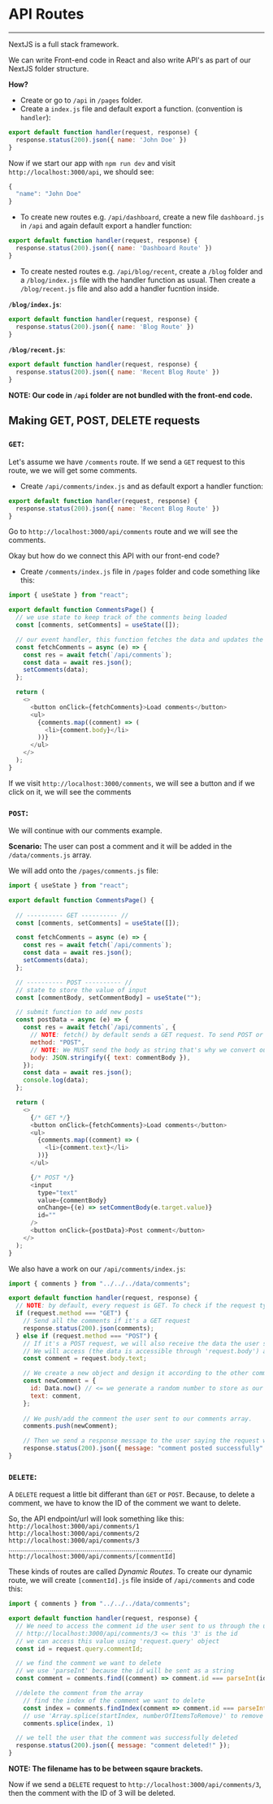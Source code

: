 # API Routes
<hr>

NextJS is a full stack framework.

We can write Front-end code in React and also write API's as part of our NextJS folder structure.

**How?**

- Create or go to `/api` in `/pages` folder.
- Create a `index.js` file and default export a function. (convention is `handler`):

```javascript
export default function handler(request, response) {
  response.status(200).json({ name: 'John Doe' })
}
```

Now if we start our app with `npm run dev` and visit `http://localhost:3000/api`, we should see:
```javascript
{
  "name": "John Doe"
}
```

- To create new routes e.g. `/api/dashboard`, create a new file `dashboard.js` in `/api` and again default export a handler function:
```javascript
export default function handler(request, response) {
  response.status(200).json({ name: 'Dashboard Route' })
}
```

- To create nested routes e.g. `/api/blog/recent`, create a `/blog` folder and a `/blog/index.js` file with the handler function as usual. Then create a `/blog/recent.js` file and also add a handler fucntion inside.

**`/blog/index.js`**:
```javascript
export default function handler(request, response) {
  response.status(200).json({ name: 'Blog Route' })
}
```
**`/blog/recent.js`**:
```javascript
export default function handler(request, response) {
  response.status(200).json({ name: 'Recent Blog Route' })
}
```

**NOTE: Our code in `/api` folder are not bundled with the front-end code.**

## Making GET, POST, DELETE requests

### `GET`:
 
Let's assume we have `/comments` route. If we send a `GET` request to this route, we we  will get some comments.

- Create `/api/comments/index.js` and as default export a handler function:
```javascript
export default function handler(request, response) {
  response.status(200).json({ name: 'Recent Blog Route' })
}
```

Go to `http://localhost:3000/api/comments` route and we will see the comments.

Okay but how do we connect this API with our front-end code?

- Create `/comments/index.js` file in `/pages` folder and code something like this: 
```javascript
import { useState } from "react";

export default function CommentsPage() {
  // we use state to keep track of the comments being loaded
  const [comments, setComments] = useState([]);

  // our event handler, this function fetches the data and updates the state 
  const fetchComments = async (e) => {
    const res = await fetch(`/api/comments`);
    const data = await res.json();
    setComments(data);
  };

  return (
    <>
      <button onClick={fetchComments}>Load comments</button>
      <ul>
        {comments.map((comment) => (
          <li>{comment.body}</li>
        ))}
      </ul>
    </>
  );
}
```

If we visit `http://localhost:3000/comments`, we will see a button and if we click on it, we will see the comments

### `POST`:

We will continue with our comments example.

**Scenario:** The user can post a comment and it will be added in the `/data/comments.js` array.

We will add onto the `/pages/comments.js` file:

```javascript
import { useState } from "react";

export default function CommentsPage() {
  
  // ---------- GET ---------- //
  const [comments, setComments] = useState([]);

  const fetchComments = async (e) => {
    const res = await fetch(`/api/comments`);
    const data = await res.json();
    setComments(data);
  };

  // ---------- POST ---------- //
  // state to store the value of input
  const [commentBody, setCommentBody] = useState("");

  // submit function to add new posts
  const postData = async (e) => {
    const res = await fetch(`/api/comments`, {
      // NOTE: fetch() by default sends a GET request. To send POST or other types of request, we have to pass an option object with the request type
      method: "POST",
      // NOTE: We MUST send the body as string that's why we convert our data to string using JSON.stringify
      body: JSON.stringify({ text: commentBody }),
    });
    const data = await res.json();
    console.log(data);
  };

  return (
    <>
      {/* GET */}
      <button onClick={fetchComments}>Load comments</button>
      <ul>
        {comments.map((comment) => (
          <li>{comment.text}</li>
        ))}
      </ul>

      {/* POST */}
      <input
        type="text"
        value={commentBody}
        onChange={(e) => setCommentBody(e.target.value)}
        id=""
      />
      <button onClick={postData}>Post comment</button>
    </>
  );
}
```

We also have a work on our `/api/comments/index.js`:

```javascript
import { comments } from "../../../data/comments";

export default function handler(request, response) {
  // NOTE: by default, every request is GET. To check if the request type is POST, we have to access and compare the 'request.method' property.
  if (request.method === "GET") {
    // Send all the comments if it's a GET request
    response.status(200).json(comments);
  } else if (request.method === "POST") {
    // If it's a POST request, we will also receive the data the user sent to us through the request. 
    // We will access (the data is accessible through 'request.body') and store this data in a variable to use later.
    const comment = request.body.text;

    // We create a new object and design it according to the other comments.
    const newComment = {
      id: Data.now() // <= we generate a random number to store as our comment id.
      text: comment,
    };
    
    // We push/add the comment the user sent to our comments array.
    comments.push(newComment);

    // Then we send a response message to the user saying the request was successful. This is neccesssary otherwise the user has no idea it his action was successful or not.
    response.status(200).json({ message: "comment posted successfully" });
}
```

### `DELETE`:

A `DELETE` request a little bit differant than `GET` or `POST`. Because, to delete a comment, we have to know the ID of the comment we want to delete.

So, the API endpoint/url will look something like this: <br>
`http://localhost:3000/api/comments/1` <br>
`http://localhost:3000/api/comments/2` <br>
`http://localhost:3000/api/comments/3` <br>
................................................................................ <br>
`http://localhost:3000/api/comments/[commentId]` <br>

These kinds of routes are called *Dynamic Routes*.
To create our dynamic route, we will create `[commentId].js` file inside of `/api/comments` and code this:

```javascript
import { comments } from "../../../data/comments";

export default function handler(request, response) {
  // We need to access the comment id the user sent to us through the url 
  // http://localhost:3000/api/comments/3 <= this '3' is the id
  // we can access this value using 'request.query' object
  const id = request.query.commentId;

  // we find the comment we want to delete
  // we use 'parseInt' because the id will be sent as a string
  const comment = comments.find((comment) => comment.id === parseInt(id));

  //delete the comment from the array
    // find the index of the comment we want to delete
    const index = comments.findIndex(comment => comment.id === parseInt(id))
    // use 'Array.splice(startIndex, numberOfItemsToRemove)' to remove the comment from the array
    comments.splice(index, 1)

  // we tell the user that the comment was successfully deleted
  response.status(200).json({ message: "comment deleted!" });
}
```

**NOTE: The filename has to be between sqaure brackets.**

Now if we send a `DELETE` request to `http://localhost:3000/api/comments/3`, then the comment with the ID of 3 will be deleted.